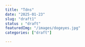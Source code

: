 ```yaml
---
title: "Tdns"
date: "2025-01-23"
slug: "draft1"
status : "draft"
featuredImg: "/images/dogeyes.jpg"
categories: ["draft"]

---
```


